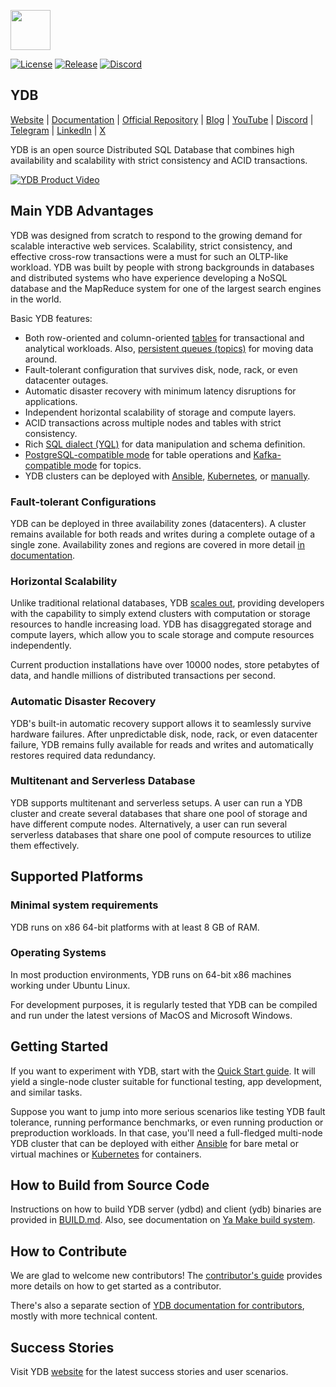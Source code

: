 <img width="64" src="ydb/docs/_assets/logo.svg" /><br/>

[![License](https://img.shields.io/badge/License-Apache%202.0-blue.svg)](https://github.com/ydb-platform/ydb/blob/main/LICENSE)
[![Release](https://img.shields.io/github/v/release/ydb-platform/ydb.svg?style=flat-square)](https://github.com/ydb-platform/ydb/releases)
[![Discord](https://img.shields.io/discord/1158573985894772827?logo=discord&logoColor=%23fff)](https://discord.gg/R5MvZTESWc)

## YDB

[Website](https://ydb.tech) |
[Documentation](https://ydb.tech/docs/en/) |
[Official Repository](https://github.com/ydb-platform/ydb) |
[Blog](https://blog-redirect.ydb.tech) |
[YouTube](https://www.youtube.com/c/YDBPlatform) |
[Discord](https://discord.gg/R5MvZTESWc) |
[Telegram](https://t.me/ydb_en) |
[LinkedIn](https://www.linkedin.com/company/ydb-platform) |
[X](https://x.com/YDBPlatform)

YDB is an open source Distributed SQL Database that combines high availability and scalability with strict consistency and ACID transactions.

[![YDB Product Video](ydb/docs/_assets/ydb-promo-video.png)](https://youtu.be/bxZRUtMAlFI)

## Main YDB Advantages

YDB was designed from scratch to respond to the growing demand for scalable interactive web services. Scalability, strict consistency, and effective cross-row transactions were a must for such an OLTP-like workload. YDB was built by people with strong backgrounds in databases and distributed systems who have experience developing a NoSQL database and the MapReduce system for one of the largest search engines in the world.

Basic YDB features:

- Both row-oriented and column-oriented [tables](https://ydb.tech/docs/en/concepts/datamodel/table) for transactional and analytical workloads. Also, [persistent queues (topics)](https://ydb.tech/docs/en/concepts/topic) for moving data around.
- Fault-tolerant configuration that survives disk, node, rack, or even datacenter outages.
- Automatic disaster recovery with minimum latency disruptions for applications.
- Independent horizontal scalability of storage and compute layers.
- ACID transactions across multiple nodes and tables with strict consistency.
- Rich [SQL dialect (YQL)](https://ydb.tech/docs/en/yql/reference/) for data manipulation and schema definition.
- [PostgreSQL-compatible mode](https://ydb.tech/docs/en/postgresql/intro) for table operations and [Kafka-compatible mode](https://ydb.tech/docs/en/reference/kafka-api/) for topics.
- YDB clusters can be deployed with [Ansible](https://ydb.tech/docs/en/devops/ansible/), [Kubernetes](https://ydb.tech/docs/en/devops/kubernetes/), or [manually](https://ydb.tech/docs/en/devops/manual/).

### Fault-tolerant Configurations

YDB can be deployed in three availability zones (datacenters). A cluster remains available for both reads and writes during a complete outage of a single zone. Availability zones and regions are covered in more detail [in documentation](https://ydb.tech/en/docs/concepts/databases#regions-az).

### Horizontal Scalability

Unlike traditional relational databases, YDB [scales out](https://en.wikipedia.org/wiki/Scalability#Horizontal_or_scale_out), providing developers with the capability to simply extend clusters with computation or storage resources to handle increasing load. YDB has disaggregated storage and compute layers, which allow you to scale storage and compute resources independently.

Current production installations have over 10000 nodes, store petabytes of data, and handle millions of distributed transactions per second.

### Automatic Disaster Recovery

YDB's built-in automatic recovery support allows it to seamlessly survive hardware failures. After unpredictable disk, node, rack, or even datacenter failure, YDB remains fully available for reads and writes and automatically restores required data redundancy.

### Multitenant and Serverless Database

YDB supports multitenant and serverless setups. A user can run a YDB cluster and create several databases that share one pool of storage and have different compute nodes. Alternatively, a user can run several serverless databases that share one pool of compute resources to utilize them effectively.

## Supported Platforms

### Minimal system requirements

YDB runs on x86 64-bit platforms with at least 8 GB of RAM.

### Operating Systems

In most production environments, YDB runs on 64-bit x86 machines working under Ubuntu Linux.

For development purposes, it is regularly tested that YDB can be compiled and run under the latest versions of MacOS and Microsoft Windows.

## Getting Started

If you want to experiment with YDB, start with the [Quick Start guide](https://ydb.tech/docs/en/quickstart). It will yield a single-node cluster suitable for functional testing, app development, and similar tasks.

Suppose you want to jump into more serious scenarios like testing YDB fault tolerance, running performance benchmarks, or even running production or preproduction workloads. In that case, you'll need a full-fledged multi-node YDB cluster that can be deployed with either [Ansible](https://ydb.tech/docs/en/devops/ansible/initial-deployment) for bare metal or virtual machines or [Kubernetes](https://ydb.tech/docs/en/devops/kubernetes/initial-deployment) for containers.

## How to Build from Source Code

Instructions on how to build YDB server (ydbd) and client (ydb) binaries are provided in [BUILD.md](BUILD.md). Also, see documentation on [Ya Make build system](https://ydb.tech/docs/en/contributor/build-ya).

## How to Contribute

We are glad to welcome new contributors! The [contributor's guide](CONTRIBUTING.md) provides more details on how to get started as a contributor.

There's also a separate section of [YDB documentation for contributors](https://ydb.tech/docs/en/contributor/), mostly with more technical content.

## Success Stories

Visit YDB [website](https://ydb.tech/) for the latest success stories and user scenarios.




